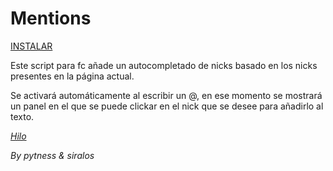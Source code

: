 # Mentions

[INSTALAR](https://github.com/Pytness/fc-script/raw/master/src/mentions/index.user.js)

Este script para fc añade un autocompletado de nicks basado en los nicks presentes en la página actual.

Se activará automáticamente al escribir un @, en ese momento se mostrará un panel en el que se puede clickar en el nick que se desee para añadirlo al texto.


*[Hilo](https://forocoches.com/foro/showthread.php?t=6794769)*


*By pytness & siralos*
